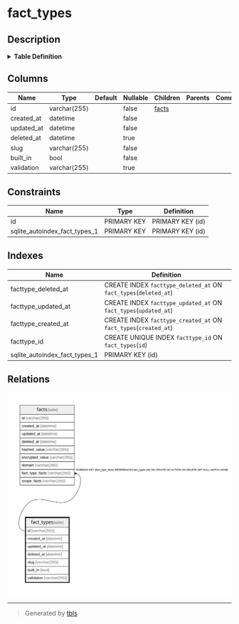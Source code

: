 # fact_types

## Description

<details>
<summary><strong>Table Definition</strong></summary>

```sql
CREATE TABLE `fact_types`(`id` varchar(255) NOT NULL, `created_at` datetime NOT NULL, `updated_at` datetime NOT NULL, `deleted_at` datetime NULL, `slug` varchar(255) NOT NULL, `built_in` bool NOT NULL, `validation` varchar(255) NULL, PRIMARY KEY(`id`))
```

</details>

## Columns

| Name       | Type         | Default | Nullable | Children          | Parents | Comment |
| ---------- | ------------ | ------- | -------- | ----------------- | ------- | ------- |
| id         | varchar(255) |         | false    | [facts](facts.md) |         |         |
| created_at | datetime     |         | false    |                   |         |         |
| updated_at | datetime     |         | false    |                   |         |         |
| deleted_at | datetime     |         | true     |                   |         |         |
| slug       | varchar(255) |         | false    |                   |         |         |
| built_in   | bool         |         | false    |                   |         |         |
| validation | varchar(255) |         | true     |                   |         |         |

## Constraints

| Name                          | Type        | Definition       |
| ----------------------------- | ----------- | ---------------- |
| id                            | PRIMARY KEY | PRIMARY KEY (id) |
| sqlite_autoindex_fact_types_1 | PRIMARY KEY | PRIMARY KEY (id) |

## Indexes

| Name                          | Definition                                                       |
| ----------------------------- | ---------------------------------------------------------------- |
| facttype_deleted_at           | CREATE INDEX `facttype_deleted_at` ON `fact_types`(`deleted_at`) |
| facttype_updated_at           | CREATE INDEX `facttype_updated_at` ON `fact_types`(`updated_at`) |
| facttype_created_at           | CREATE INDEX `facttype_created_at` ON `fact_types`(`created_at`) |
| facttype_id                   | CREATE UNIQUE INDEX `facttype_id` ON `fact_types`(`id`)          |
| sqlite_autoindex_fact_types_1 | PRIMARY KEY (id)                                                 |

## Relations

![er](fact_types.svg)

---

> Generated by [tbls](https://github.com/k1LoW/tbls)
